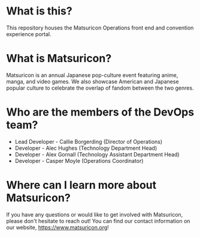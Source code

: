# What is this?

This repository houses the Matsuricon Operations front end and convention experience portal.

# What is Matsuricon?

Matsuricon is an annual Japanese pop-culture event featuring anime, manga, and video games. We also showcase American and Japanese popular culture to celebrate the overlap of fandom between the two genres.

# Who are the members of the DevOps team?

 - Lead Developer - Callie Borgerding (Director of Operations)
 - Developer - Alec Hughes (Technology Department Head)
 - Developer - Alex Gornall (Technology Assistant Department Head)
 - Developer - Casper Moyle (Operations Coordinator)

# Where can I learn more about Matsuricon?

If you have any questions or would like to get involved with Matsuricon, please don't hesitate to reach out! You can find our contact information on our website, https://www.matsuricon.org!

